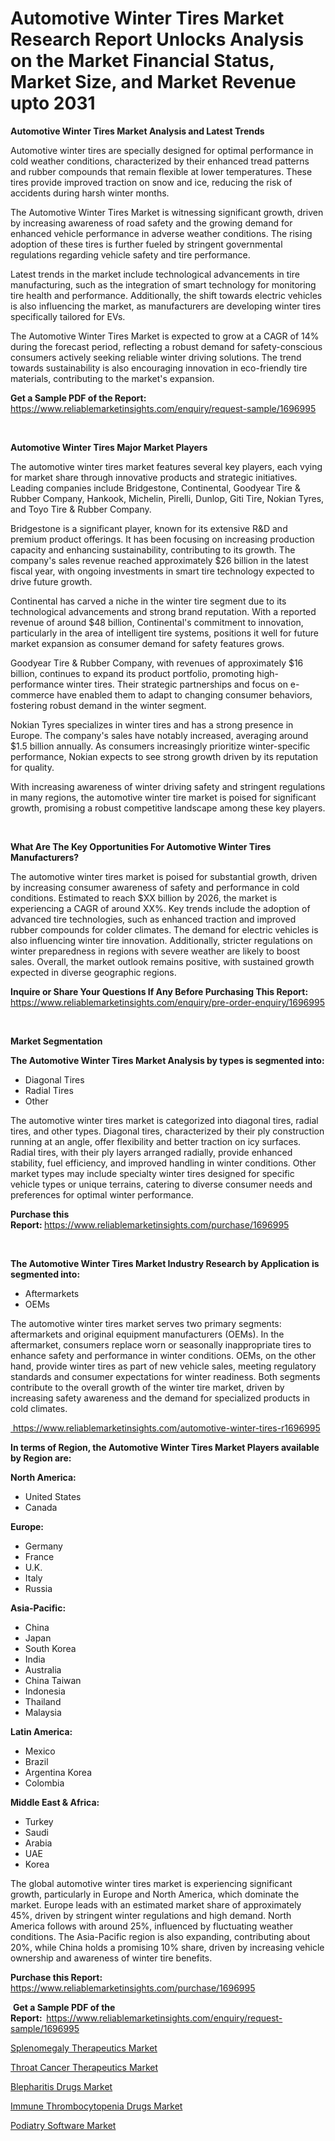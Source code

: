 <p><h1>Automotive Winter Tires Market Research Report Unlocks Analysis on the Market Financial Status, Market Size, and Market Revenue upto 2031</h1></p><p><strong>Automotive Winter Tires Market Analysis and Latest Trends</strong></p>
<p><p>Automotive winter tires are specially designed for optimal performance in cold weather conditions, characterized by their enhanced tread patterns and rubber compounds that remain flexible at lower temperatures. These tires provide improved traction on snow and ice, reducing the risk of accidents during harsh winter months. </p><p>The Automotive Winter Tires Market is witnessing significant growth, driven by increasing awareness of road safety and the growing demand for enhanced vehicle performance in adverse weather conditions. The rising adoption of these tires is further fueled by stringent governmental regulations regarding vehicle safety and tire performance. </p><p>Latest trends in the market include technological advancements in tire manufacturing, such as the integration of smart technology for monitoring tire health and performance. Additionally, the shift towards electric vehicles is also influencing the market, as manufacturers are developing winter tires specifically tailored for EVs. </p><p>The Automotive Winter Tires Market is expected to grow at a CAGR of 14% during the forecast period, reflecting a robust demand for safety-conscious consumers actively seeking reliable winter driving solutions. The trend towards sustainability is also encouraging innovation in eco-friendly tire materials, contributing to the market's expansion.</p></p>
<p><strong>Get a Sample PDF of the Report:&nbsp;</strong> <a href="https://www.reliablemarketinsights.com/enquiry/request-sample/1696995?utm_campaign=1575&utm_medium=2&utm_source=Github&utm_content=ia&utm_term=20102024&utm_id=automotive-winter-tires">https://www.reliablemarketinsights.com/enquiry/request-sample/1696995</a></p>
<p>&nbsp;</p>
<p><strong>Automotive Winter Tires Major Market Players</strong></p>
<p><p>The automotive winter tires market features several key players, each vying for market share through innovative products and strategic initiatives. Leading companies include Bridgestone, Continental, Goodyear Tire & Rubber Company, Hankook, Michelin, Pirelli, Dunlop, Giti Tire, Nokian Tyres, and Toyo Tire & Rubber Company.</p><p>Bridgestone is a significant player, known for its extensive R&D and premium product offerings. It has been focusing on increasing production capacity and enhancing sustainability, contributing to its growth. The company's sales revenue reached approximately $26 billion in the latest fiscal year, with ongoing investments in smart tire technology expected to drive future growth.</p><p>Continental has carved a niche in the winter tire segment due to its technological advancements and strong brand reputation. With a reported revenue of around $48 billion, Continental's commitment to innovation, particularly in the area of intelligent tire systems, positions it well for future market expansion as consumer demand for safety features grows.</p><p>Goodyear Tire & Rubber Company, with revenues of approximately $16 billion, continues to expand its product portfolio, promoting high-performance winter tires. Their strategic partnerships and focus on e-commerce have enabled them to adapt to changing consumer behaviors, fostering robust demand in the winter segment.</p><p>Nokian Tyres specializes in winter tires and has a strong presence in Europe. The company's sales have notably increased, averaging around $1.5 billion annually. As consumers increasingly prioritize winter-specific performance, Nokian expects to see strong growth driven by its reputation for quality.</p><p>With increasing awareness of winter driving safety and stringent regulations in many regions, the automotive winter tire market is poised for significant growth, promising a robust competitive landscape among these key players.</p></p>
<p>&nbsp;</p>
<p><strong>What Are The Key Opportunities For Automotive Winter Tires Manufacturers?</strong></p>
<p><p>The automotive winter tires market is poised for substantial growth, driven by increasing consumer awareness of safety and performance in cold conditions. Estimated to reach $XX billion by 2026, the market is experiencing a CAGR of around XX%. Key trends include the adoption of advanced tire technologies, such as enhanced traction and improved rubber compounds for colder climates. The demand for electric vehicles is also influencing winter tire innovation. Additionally, stricter regulations on winter preparedness in regions with severe weather are likely to boost sales. Overall, the market outlook remains positive, with sustained growth expected in diverse geographic regions.</p></p>
<p><strong>Inquire or Share Your Questions If Any Before Purchasing This Report:</strong> <a href="https://www.reliablemarketinsights.com/enquiry/pre-order-enquiry/1696995?utm_campaign=1575&utm_medium=2&utm_source=Github&utm_content=ia&utm_term=20102024&utm_id=automotive-winter-tires">https://www.reliablemarketinsights.com/enquiry/pre-order-enquiry/1696995</a></p>
<p>&nbsp;</p>
<p><strong>Market Segmentation</strong></p>
<p><strong>The Automotive Winter Tires Market Analysis by types is segmented into:</strong></p>
<p><ul><li>Diagonal Tires</li><li>Radial Tires</li><li>Other</li></ul></p>
<p><p>The automotive winter tires market is categorized into diagonal tires, radial tires, and other types. Diagonal tires, characterized by their ply construction running at an angle, offer flexibility and better traction on icy surfaces. Radial tires, with their ply layers arranged radially, provide enhanced stability, fuel efficiency, and improved handling in winter conditions. Other market types may include specialty winter tires designed for specific vehicle types or unique terrains, catering to diverse consumer needs and preferences for optimal winter performance.</p></p>
<p><strong>Purchase this Report:&nbsp;</strong><a href="https://www.reliablemarketinsights.com/purchase/1696995?utm_campaign=1575&utm_medium=2&utm_source=Github&utm_content=ia&utm_term=20102024&utm_id=automotive-winter-tires">https://www.reliablemarketinsights.com/purchase/1696995</a></p>
<p>&nbsp;</p>
<p><strong>The Automotive Winter Tires Market Industry Research by Application is segmented into:</strong></p>
<p><ul><li>Aftermarkets</li><li>OEMs</li></ul></p>
<p><p>The automotive winter tires market serves two primary segments: aftermarkets and original equipment manufacturers (OEMs). In the aftermarket, consumers replace worn or seasonally inappropriate tires to enhance safety and performance in winter conditions. OEMs, on the other hand, provide winter tires as part of new vehicle sales, meeting regulatory standards and consumer expectations for winter readiness. Both segments contribute to the overall growth of the winter tire market, driven by increasing safety awareness and the demand for specialized products in cold climates.</p></p>
<p><a href="https://www.reliablemarketinsights.com/automotive-winter-tires-r1696995?utm_campaign=1575&utm_medium=2&utm_source=Github&utm_content=ia&utm_term=20102024&utm_id=automotive-winter-tires">&nbsp;https://www.reliablemarketinsights.com/automotive-winter-tires-r1696995</a></p>
<p><strong>In terms of Region, the Automotive Winter Tires Market Players available by Region are:</strong></p>
<p>
    <p> <strong> North America: </strong>
        <ul>
            <li>United States</li>
            <li>Canada</li>
        </ul>
        </p> 
    <p> <strong> Europe: </strong>
        <ul>
            <li>Germany</li>
            <li>France</li>
            <li>U.K.</li>
            <li>Italy</li>
            <li>Russia</li>
        </ul>
        </p> 
    <p> <strong> Asia-Pacific: </strong>
        <ul>
            <li>China</li>
            <li>Japan</li>
            <li>South Korea</li>
            <li>India</li>
            <li>Australia</li>
            <li>China Taiwan</li>
            <li>Indonesia</li>
            <li>Thailand</li>
            <li>Malaysia</li>
        </ul>
        </p> 
    <p> <strong> Latin America: </strong>
        <ul>
            <li>Mexico</li>
            <li>Brazil</li>
            <li>Argentina Korea</li>
            <li>Colombia</li>
        </ul>
        </p> 
    <p> <strong> Middle East & Africa: </strong>
        <ul>
            <li>Turkey</li>
            <li>Saudi</li>
            <li>Arabia</li>
            <li>UAE</li>
            <li>Korea</li>
        </ul>
    </p>
    </p>
<p><p>The global automotive winter tires market is experiencing significant growth, particularly in Europe and North America, which dominate the market. Europe leads with an estimated market share of approximately 45%, driven by stringent winter regulations and high demand. North America follows with around 25%, influenced by fluctuating weather conditions. The Asia-Pacific region is also expanding, contributing about 20%, while China holds a promising 10% share, driven by increasing vehicle ownership and awareness of winter tire benefits.</p></p>
<p><strong>Purchase this Report: </strong><a href="https://www.reliablemarketinsights.com/purchase/1696995?utm_campaign=1575&utm_medium=2&utm_source=Github&utm_content=ia&utm_term=20102024&utm_id=automotive-winter-tires">https://www.reliablemarketinsights.com/purchase/1696995</a></p>
<p>&nbsp;<strong>Get a Sample PDF of the Report:&nbsp;&nbsp;</strong><a href="https://www.reliablemarketinsights.com/enquiry/request-sample/1696995?utm_campaign=1575&utm_medium=2&utm_source=Github&utm_content=ia&utm_term=20102024&utm_id=automotive-winter-tires">https://www.reliablemarketinsights.com/enquiry/request-sample/1696995</a></p>
<p><strong></strong></p>
<p><p><a href="https://www.linkedin.com/pulse/market-leaders-laggards-global-splenomegaly-therapeutics-trends-vsrhc?utm_campaign=1575&utm_medium=2&utm_source=Github&utm_content=ia&utm_term=20102024&utm_id=automotive-winter-tires">Splenomegaly Therapeutics Market</a></p><p><a href="https://www.linkedin.com/pulse/market-forecasting-change-global-throat-cancer-therapeutics-dynamics-m6wrc?utm_campaign=1575&utm_medium=2&utm_source=Github&utm_content=ia&utm_term=20102024&utm_id=automotive-winter-tires">Throat Cancer Therapeutics Market</a></p><p><a href="https://www.linkedin.com/pulse/blepharitis-drugs-market-maturity-analysis-regional-disparities-xqcjc?utm_campaign=1575&utm_medium=2&utm_source=Github&utm_content=ia&utm_term=20102024&utm_id=automotive-winter-tires">Blepharitis Drugs Market</a></p><p><a href="https://www.linkedin.com/pulse/immune-thrombocytopenia-drugs-ecosystem-mapping-innovation-value-bhfsc?utm_campaign=1575&utm_medium=2&utm_source=Github&utm_content=ia&utm_term=20102024&utm_id=automotive-winter-tires">Immune Thrombocytopenia Drugs Market</a></p><p><a href="https://www.linkedin.com/pulse/exploring-podiatry-software-market-dynamics-revenue-analysis-growth-dg8wc?utm_campaign=1575&utm_medium=2&utm_source=Github&utm_content=ia&utm_term=20102024&utm_id=automotive-winter-tires">Podiatry Software Market</a></p></p>
